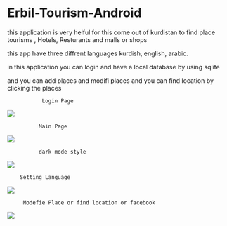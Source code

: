 # Erbil-Tourism-Android


this application is very helful for this come out of kurdistan
to find place tourisms , Hotels, Resturants and malls or shops

this app have three diffrent languages kurdish, english, arabic.
 
in this application you can login and have a local database 
by using sqlite

and you can add places and modifi places and you can find location
by clicking the places 

               Login Page

![](Images/login.PNG)

              Main Page

![](Images/main.PNG)

              dark mode style

![](Images/darkmode.PNG)

        Setting Language

![](Images/darkmode.PNG)


         Modefie Place or find location or facebook

![](Images/c.PNG)

